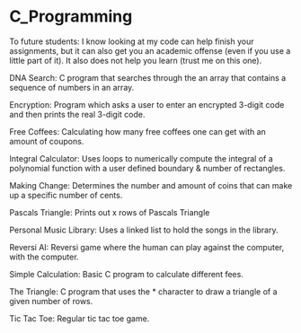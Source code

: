 # C_Programming

To future students: I know looking at my code can help finish your assignments, but it can also get you an academic offense (even if you use a little part of it). It also does not help you learn (trust me on this one).

DNA Search: C program that searches through the an array that contains a sequence of numbers in an array.

Encryption: Program which asks a user to enter an encrypted 3-digit code and then prints the real 3-digit code.

Free Coffees: Calculating how many free coffees one can get with an amount of coupons. 

Integral Calculator: Uses loops to numerically compute the integral of a polynomial function with a user defined boundary & number of rectangles. 

Making Change: Determines the number and amount of coins that can make up a specific number of cents.

Pascals Triangle: Prints out x rows of Pascals Triangle

Personal Music Library: Uses a linked list to hold the songs in the library.

Reversi AI: Reversi game where the human can play against the computer, with the computer.

Simple Calculation: Basic C program to calculate different fees.

The Triangle: C program that uses the * character to draw a triangle of a given number of rows.

Tic Tac Toe: Regular tic tac toe game. 
